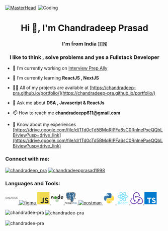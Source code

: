 [![MasterHead](https://mir-s3-cdn-cf.behance.net/project_modules/fs/54b6c068097599.5b50bca476b9b.gif)](https://chandradeep-pra.github.io/portfolio/)
<img align="right" alt="Coding" width="400" src="https://cdn.dribbble.com/users/116207...">
<h1 align="center">Hi 👋, I'm Chandradeep Prasad</h1>
<h3 align="center">I'm from India 🇮🇳</h3>
<h3 align="center">I like to think , solve problems and yes a Fullstack Developer</h3>

- 🔭 I’m currently working on [Interview Prep Ally](https://github.com/Chandradeep-Pra/Interview-Question-Generator)

- 🌱 I’m currently learning **ReactJS , NextJS**

- 👨‍💻 All of my projects are available at [https://chandradeep-pra.github.io/portfolio/](https://chandradeep-pra.github.io/portfolio/)

- 💬 Ask me about **DSA , Javascript & ReactJs**

- 📫 How to reach me **chandradeepp611@gmail.com**

- 📄 Know about my experiences [https://drive.google.com/file/d/1Td0cTd5BMqRIPFa6sC0RnlnePxeQQbLB/view?usp=drive_link](https://drive.google.com/file/d/1Td0cTd5BMqRIPFa6sC0RnlnePxeQQbLB/view?usp=drive_link)

<h3 align="left">Connect with me:</h3>
<p align="left">
<a href="https://twitter.com/chandradeep_pra" target="blank"><img align="center" src="https://raw.githubusercontent.com/rahuldkjain/github-profile-readme-generator/master/src/images/icons/Social/twitter.svg" alt="chandradeep_pra" height="30" width="40" /></a>
<a href="https://linkedin.com/in/chandradeepprasad1998" target="blank"><img align="center" src="https://raw.githubusercontent.com/rahuldkjain/github-profile-readme-generator/master/src/images/icons/Social/linked-in-alt.svg" alt="chandradeepprasad1998" height="30" width="40" /></a>
</p>

<h3 align="left">Languages and Tools:</h3>
<p align="left"> <a href="https://expressjs.com" target="_blank" rel="noreferrer"> <img src="https://raw.githubusercontent.com/devicons/devicon/master/icons/express/express-original-wordmark.svg" alt="express" width="40" height="40"/> </a> <a href="https://www.figma.com/" target="_blank" rel="noreferrer"> <img src="https://www.vectorlogo.zone/logos/figma/figma-icon.svg" alt="figma" width="40" height="40"/> </a> <a href="https://developer.mozilla.org/en-US/docs/Web/JavaScript" target="_blank" rel="noreferrer"> <img src="https://raw.githubusercontent.com/devicons/devicon/master/icons/javascript/javascript-original.svg" alt="javascript" width="40" height="40"/> </a> <a href="https://nodejs.org" target="_blank" rel="noreferrer"> <img src="https://raw.githubusercontent.com/devicons/devicon/master/icons/nodejs/nodejs-original-wordmark.svg" alt="nodejs" width="40" height="40"/> </a> <a href="https://www.postgresql.org" target="_blank" rel="noreferrer"> <img src="https://raw.githubusercontent.com/devicons/devicon/master/icons/postgresql/postgresql-original-wordmark.svg" alt="postgresql" width="40" height="40"/> </a> <a href="https://postman.com" target="_blank" rel="noreferrer"> <img src="https://www.vectorlogo.zone/logos/getpostman/getpostman-icon.svg" alt="postman" width="40" height="40"/> </a> <a href="https://www.python.org" target="_blank" rel="noreferrer"> <img src="https://raw.githubusercontent.com/devicons/devicon/master/icons/python/python-original.svg" alt="python" width="40" height="40"/> </a> <a href="https://reactjs.org/" target="_blank" rel="noreferrer"> <img src="https://raw.githubusercontent.com/devicons/devicon/master/icons/react/react-original-wordmark.svg" alt="react" width="40" height="40"/> </a> <a href="https://redux.js.org" target="_blank" rel="noreferrer"> <img src="https://raw.githubusercontent.com/devicons/devicon/master/icons/redux/redux-original.svg" alt="redux" width="40" height="40"/> </a> <a href="https://www.typescriptlang.org/" target="_blank" rel="noreferrer"> <img src="https://raw.githubusercontent.com/devicons/devicon/master/icons/typescript/typescript-original.svg" alt="typescript" width="40" height="40"/> </a> </p>

<p><img align="left" src="https://github-readme-stats.vercel.app/api/top-langs?username=chandradee-pra&show_icons=true&locale=en&layout=compact" alt="chandradee-pra" /></p>

<p>&nbsp;<img align="center" src="https://github-readme-stats.vercel.app/api?username=chandradee-pra&show_icons=true&locale=en" alt="chandradee-pra" /></p>

<p><img align="center" src="https://github-readme-streak-stats.herokuapp.com/?user=chandradee-pra&" alt="chandradee-pra" /></p>
